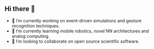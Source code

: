 ## Hi there 👋

- 🔭 I’m currently working on event-driven simulations and gesture recognition techniques.
- 🌱 I’m currently learning mobile robotics, novel NN architectures and analog computing.
- 👯 I’m looking to collaborate on open source scientific software.

<!--
**tmatos/tmatos** is a ✨ _special_ ✨ repository because its `README.md` (this file) appears on your GitHub profile.

Here are some ideas to get you started:

- 🔭 I’m currently working on ...
- 🌱 I’m currently learning ...
- 👯 I’m looking to collaborate on ...
- 🤔 I’m looking for help with ...
- 💬 Ask me about ...
- 📫 How to reach me: ...
- 😄 Pronouns: ...
- ⚡ Fun fact: ...
-->
